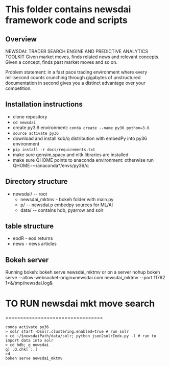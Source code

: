 # This folder contains newsdai framework code and scripts

## Overview
NEWSDAI: TRADER SEARCH ENGINE AND PREDICTIVE ANALYTICS TOOLKIT
Given market moves, finds related news and relevant concepts. Given a concept, finds past market moves and so on.

Problem statement: in a fast pace trading environment where every millisecond counts
crunching through gigabytes of unstructured documentation in second gives you a distinct advantage over your competition.

## Installation instructions

* clone repository
* `cd newsdai`
* create py3.6 environment: `conda create --name py36 python=3.6`
* `source activate py36`
* download and install kdb/q distribution with embedPy into py36 environment
* `pip install -r docs/requirements.txt`
* make sure gensim,spacy and nltk libraries are installed
* make sure QHOME points to anaconda environment: otherwise run QHOME=~/anaconda*/envs/py36/q

## Directory structure
* newsdai/ -- root
    * newsdai_mktmv - bokeh folder with main.py
    * p/       -- newsdai.p embedpy sources for ML/AI
    * data/    -- contains hdb, pyarrow and solr 

## table structure
* eodR - eod returns
* news - news articles

## Bokeh server
Running bokeh:
bokeh serve newsdai_mktmv
or on a server
nohup bokeh serve --allow-websocket-origin=newsdai.com newsdai_mktmv --port 11762 1>&/tmp/newsdai.log&


# TO RUN newsdai mkt move search
=================================

```
conda activate py36
> solr start -Dsolr.clustering.enabled=true # run solr
> cd ~/$newsdaiPath/data/solr; python json2solrIndx.py -l # run to import data into solr
> cd hdb; q newsdai
q) .Q.chk[`:.]
cd -
bokeh serve newsdai_mktmv
```

